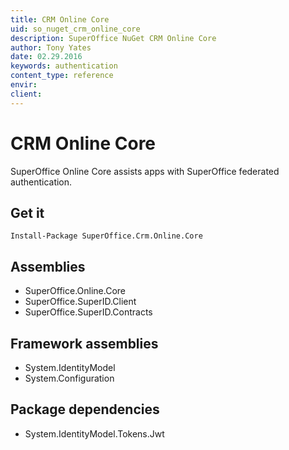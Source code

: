 ```yaml
---
title: CRM Online Core
uid: so_nuget_crm_online_core
description: SuperOffice NuGet CRM Online Core
author: Tony Yates
date: 02.29.2016
keywords: authentication
content_type: reference
envir:
client:
---
```


# CRM Online Core

SuperOffice Online Core assists apps with SuperOffice federated authentication.

## Get it

`Install-Package SuperOffice.Crm.Online.Core`

## Assemblies

* SuperOffice.Online.Core
* SuperOffice.SuperID.Client
* SuperOffice.SuperID.Contracts

## Framework assemblies

* System.IdentityModel
* System.Configuration

## Package dependencies

* System.IdentityModel.Tokens.Jwt
